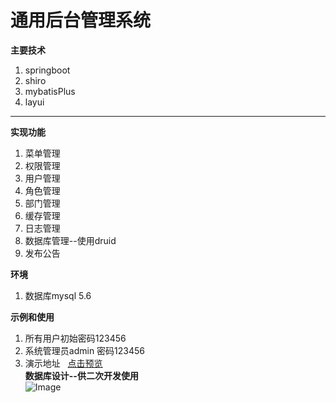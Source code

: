# 通用后台管理系统  
**主要技术**   
  
  
1. springboot  
2. shiro  
3. mybatisPlus  
4. layui  
***
**实现功能**  
  
  
1. 菜单管理  
2. 权限管理  
3. 用户管理   
4. 角色管理   
5. 部门管理    
6. 缓存管理  
7. 日志管理  
8. 数据库管理--使用druid  
9. 发布公告    

**环境**    
   
1. 数据库mysql 5.6    
     
**示例和使用**
1. 所有用户初始密码123456    
2. 系统管理员admin 密码123456  
3. 演示地址&nbsp;&nbsp;&nbsp;[点击预览](http://moyu.imoonfish.com:8887)  
**数据库设计--供二次开发使用**  
![Image](https://github.com/yorkmass/yorkmassAdminMs/blob/master/%E6%95%B0%E6%8D%AE%E5%BA%93%E8%AE%BE%E8%AE%A1.png)  


